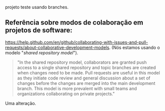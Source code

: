 projeto teste usando branches. 

## Referência sobre modos de colaboração em projetos de software:
https://help.github.com/en/github/collaborating-with-issues-and-pull-requests/about-collaborative-development-models.
(Nós estamos usando o modelo "_shared repository model_").

> "In the shared repository model, collaborators are granted push access to a single shared repository and topic branches are created when changes need to be made. Pull requests are useful in this model as they initiate code review and general discussion about a set of changes before the changes are merged into the main development branch. This model is more prevalent with small teams and organizations collaborating on private projects."


Uma alteração.

